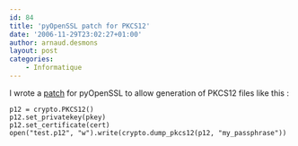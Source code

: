 ```yaml
---
id: 84
title: 'pyOpenSSL patch for PKCS12'
date: '2006-11-29T23:02:27+01:00'
author: arnaud.desmons
layout: post
categories:
    - Informatique
---
```


I wrote a [patch](/pyOpenSSL-0.6-pkcs12.patch) for pyOpenSSL to allow generation of PKCS12 files like this :

```
p12 = crypto.PKCS12()
p12.set_privatekey(pkey)
p12.set_certificate(cert)
open("test.p12", "w").write(crypto.dump_pkcs12(p12, "my_passphrase"))
```